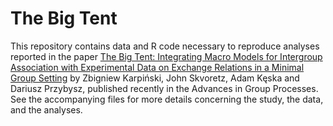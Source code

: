# The Big Tent

This repository contains data and R code necessary to reproduce analyses reported in the paper [The Big Tent: Integrating Macro Models for Intergroup Association with Experimental Data on Exchange Relations in a Minimal Group Setting](https://www.emerald.com/insight/content/doi/10.1108/S0882-614520210000038008/full/html) by Zbigniew Karpiński, John Skvoretz, Adam Kęska and Dariusz Przybysz, published recently in the Advances in Group Processes. See the accompanying files for more details concerning the study, the data, and the analyses.
